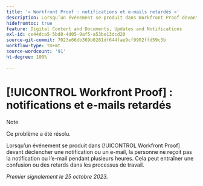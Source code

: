 ```yaml
---
title: '« Workfront Proof : notifications et e-mails retardés »'
description: Lorsqu’un événement se produit dans Workfront Proof devant déclencher une notification ou un e-mail, la personne ne reçoit pas la notification ou l’e-mail pendant plusieurs heures. Cela peut entraîner une confusion ou des retards dans les processus de travail.
hidefromtoc: true
feature: Digital Content and Documents, Updates and Notifications
exl-id: ce44dca5-5bd8-4d05-9af5-a53be13dcd20
source-git-commit: 7023e66db369b0281df644fae9cf9902ffd59c3b
workflow-type: tm+mt
source-wordcount: '91'
ht-degree: 100%

---
```


# [!UICONTROL Workfront Proof] : notifications et e-mails retardés

>[!NOTE]
>
>Ce problème a été résolu.

<!--WF and WFP TOCs-->

Lorsqu’un événement se produit dans [!UICONTROL Workfront Proof] devant déclencher une notification ou un e-mail, la personne ne reçoit pas la notification ou l’e-mail pendant plusieurs heures. Cela peut entraîner une confusion ou des retards dans les processus de travail.

_Premier signalement le 25 octobre 2023._
